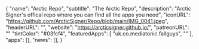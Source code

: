 {
  "name": "Arctic Repo",
  "subtitle": "The Arctic Repo",
  "description": "Arctic Signer's offical repo where you can find all the apps you need",
  "iconURL": "https://github.com/ArcticSigner/Repo/blob/main/IMG_0041.jpeg",
  "headerURL": "",
  "website": "https://arcticsigner.github.io/",
  "patreonURL": ""
  "tintColor": "#03fcf4",
  "featuredApps": [
    "uk.co.mediatonic.fallguys",
    ""
  ],
  "apps": [],
  "news": [],
}
